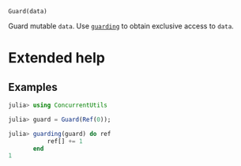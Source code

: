     Guard(data)

Guard mutable `data`.  Use [`guarding`](@ref) to obtain exclusive access to `data`.

# Extended help

## Examples
```julia
julia> using ConcurrentUtils

julia> guard = Guard(Ref(0));

julia> guarding(guard) do ref
           ref[] += 1
       end
1
```
